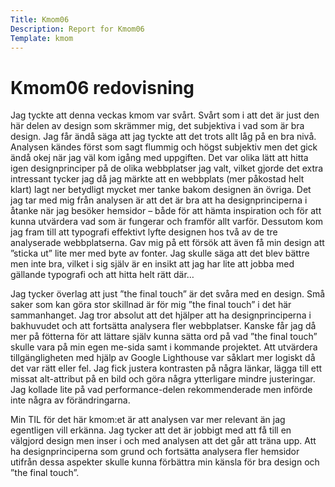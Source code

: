 ```yaml
---
Title: Kmom06
Description: Report for Kmom06
Template: kmom
---
```


Kmom06 redovisning
==========================

Jag tyckte att denna veckas kmom var svårt. Svårt som i att det är just den här delen av design som skrämmer mig, det subjektiva i vad som är bra design. Jag får ändå säga att jag tyckte att det trots allt låg på en bra nivå. Analysen kändes först som sagt flummig och högst subjektiv men det gick ändå okej när jag väl kom igång med uppgiften. Det var olika lätt att hitta igen designprinciper på de olika webbplatser jag valt, vilket gjorde det extra intressant tycker jag då jag märkte att en webbplats (mer påkostad helt klart) lagt ner betydligt mycket mer tanke bakom designen än övriga. Det jag tar med mig från analysen är att det är bra att ha designprinciperna i åtanke när jag besöker hemsidor – både för att hämta inspiration och för att kunna utvärdera vad som är fungerar och framför allt varför. Dessutom kom jag fram till att typografi effektivt lyfte designen hos två av de tre analyserade webbplatserna. Gav mig på ett försök att även få min design att ”sticka ut” lite mer med byte av fonter. Jag skulle säga att det blev bättre men inte bra, vilket i sig själv är en insikt att jag har lite att jobba med gällande typografi och att hitta helt rätt där…

Jag tycker överlag att just ”the final touch” är det svåra med en design. Små saker som kan göra stor skillnad är för mig ”the final touch” i det här sammanhanget. Jag tror absolut att det hjälper att ha designprinciperna i bakhuvudet och att fortsätta analysera fler webbplatser. Kanske får jag då mer på fötterna för att lättare själv kunna sätta ord på vad ”the final touch” skulle vara på min egen me-sida samt i kommande projektet.
Att utvärdera tillgängligheten med hjälp av Google Lighthouse var såklart mer logiskt då det var rätt eller fel. Jag fick justera kontrasten på några länkar, lägga till ett missat alt-attribut på en bild och göra några ytterligare mindre justeringar. Jag kollade lite på vad performance-delen rekommenderade men införde inte några av förändringarna.

Min TIL för det här kmom:et är att analysen var mer relevant än jag egentligen vill erkänna. Jag tycker att det är jobbigt med att få till en välgjord design men inser i och med analysen att det går att träna upp. Att ha designprinciperna som grund och fortsätta analysera fler hemsidor utifrån dessa aspekter skulle kunna förbättra min känsla för bra design och ”the final touch”.  
